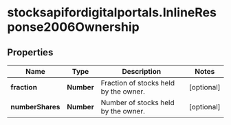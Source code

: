 # stocksapifordigitalportals.InlineResponse2006Ownership

## Properties

Name | Type | Description | Notes
------------ | ------------- | ------------- | -------------
**fraction** | **Number** | Fraction of stocks held by the owner. | [optional] 
**numberShares** | **Number** | Number of stocks held by the owner. | [optional] 


